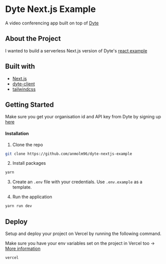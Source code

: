 # Dyte Next.js Example

A video conferencing app built on top of [Dyte](https://www.dyte.in/)
<br />

## About the Project

I wanted to build a serverless Next.js version of Dyte's [react example](https://github.com/dyte-in/react-integration-example)

## Built with


- [Next.js](https://nextjs.org/)
- [dyte-client](https://www.npmjs.com/package/dyte-client)
- [tailwindcss](https://tailwindcss.com/)

## Getting Started


Make sure you get your organisation id and API key from Dyte by signing up [here](https://dev.dyte.in/)

#### Installation

1. Clone the repo

```sh
git clone https://github.com/anmolm96/dyte-nextjs-example
```

2. Install packages

```sh
yarn
```

3. Create an `.env` file with your credentials. Use `.env.example` as a template.

4. Run the application

```sh
yarn run dev
```

## Deploy

Setup and deploy your project on Vercel by running the following command.

Make sure you have your env variables set on the project in Vercel too -> [More information](https://vercel.com/docs/environment-variables)

```sh
vercel
```
